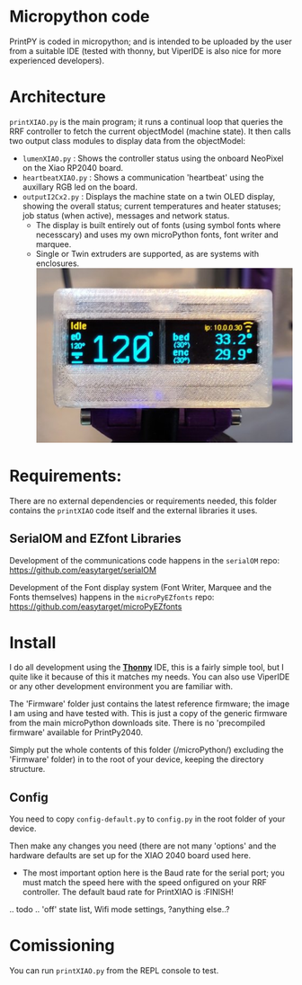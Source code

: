 # Micropython code
PrintPY is coded in micropython; and is intended to be uploaded by the user from a suitable IDE (tested with thonny, but ViperIDE is also nice for more experienced developers).

# Architecture
`printXIAO.py` is the main program; it runs a continual loop that queries the RRF controller to fetch the current objectModel (machine state). It then calls two output class modules to display data from the objectModel:
- `lumenXIAO.py` : Shows the controller status using the onboard NeoPixel on the Xiao RP2040 board.
- `heartbeatXIAO.py` : Shows a communication 'heartbeat' using the auxillary RGB led on the board.
- `outputI2Cx2.py` : Displays the machine state on a twin OLED display, showing the overall status; current temperatures and heater statuses; job status (when active), messages and network status.
  - The display is built entirely out of fonts (using symbol fonts where necesscary) and uses my own microPython fonts, font writer and marquee.
  - Single or Twin extruders are supported, as are systems with enclosures.
![Alpha demo](Docs/3-heaters-alpha3.jpg)

# Requirements:
There are no external dependencies or requirements needed, this folder contains the
`printXIAO` code itself and the external libraries it uses.

## SerialOM and EZfont Libraries
Development of the communications code happens in the `serialOM` repo:
https://github.com/easytarget/serialOM

Development of the Font display system (Font Writer, Marquee and the Fonts themselves) happens in the `microPyEZfonts` repo:
https://github.com/easytarget/microPyEZfonts

# Install
I do all development using the [**Thonny**](https://thonny.org/) IDE, this is a fairly simple tool, but I quite like it because of this it matches my needs. You can also use ViperIDE or any other development environment you are familiar with.

The 'Firmware' folder just contains the latest reference firmware; the image I am using and have tested with. This is just a copy of the generic firmware from the main microPython downloads site. There is no 'precompiled firmware' available for PrintPy2040.

Simply put the whole contents of this folder (/microPython/) excluding the 'Firmware' folder) in to the root of your device, keeping the directory structure.

## Config
You need to copy `config-default.py` to `config.py` in the root folder of your device.

Then make any changes you need (there are not many 'options' and the hardware defaults are set up for the XIAO 2040 board used here.
* The most important option here is the Baud rate for the serial port; you must match the speed here with the speed onfigured on your RRF controller. The default baud rate for PrintXIAO is :FINISH!

.. todo .. 'off' state list, Wifi mode settings, ?anything else..?

# Comissioning
You can run `printXIAO.py` from the REPL console to test.
